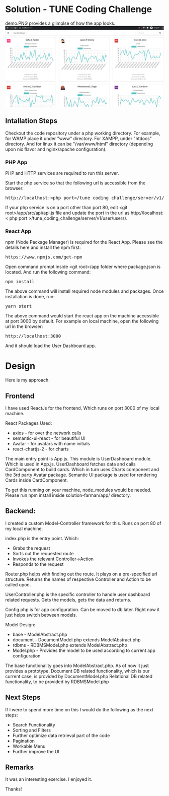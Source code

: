 
# Solution - TUNE Coding Challenge

demo.PNG provides a glimplse of how the app looks.
![demo.PNG](https://github.com/farman-a-shah/tune_coding_challenge/blob/main/demo.PNG?raw=true)


## Intallation Steps

Checkout the code repository under a php working directory. For example, for WAMP place it under "www" directory. For XAMPP, under "htdocs" directory. And for linux it can be "/var/www/html" directory (depending upon nix flavor and nginx/apache configuration).

### PHP App

PHP and HTTP services are required to run this server.

Start the php service so that the following url is accessible from the browser:

<pre>http://localhost:&lt;php port&gt;/tune_coding_challenge/server/v1/user/users/</pre>

If your php service is on a port other than port 80, edit &lt;git root&gt;/app/src/api/api.js file and update the port in the url as http://localhost: &lt; php port &gt;/tune_coding_challenge/server/v1/user/users/.


### React App

npm (Node Package Manager) is required for the React App. Please see the details here and install the npm first:
<pre>https://www.npmjs.com/get-npm</pre>

Open command prompt inside &lt;git root&gt;/app folder where package.json is located. And run the following command:

<pre>npm install</pre>

The above command will install required node modules and packages. Once installation is done, run:

<pre>yarn start</pre>

The above command would start the react app on the machine accessible at port 3000 by default. For example on local machine, open the following url in the browser:

<pre>http://localhost:3000</pre>

And it should load the User Dashboard app.


# Design

Here is my approach.


## Frontend
I have used ReactJs for the frontend. Which runs on port 3000 of my local machine.

React Packages Used:
* axios - for over the network calls
* semantic-ui-react - for beautiful UI
* Avatar - for avatars with name initials
* react-chartjs-2 - for charts

The main entry point is App.js.
This module is UserDashboard module. Which is used in App.js. 
UserDashboard fetches data and calls CardComponent to build cards. Which in turn uses Charts component and the 3rd party Avatar package.
Semantic UI package is used for rendering Cards inside CardComponent.

To get this running on your machine, node_modules would be needed. Please run npm install inside solution-farman/app/ directory.


## Backend:
I created a custom Model-Controller framework for this. Runs on port 80 of my local machine.

index.php is the entry point. Which:
* Grabs the request
* Sorts out the requested route
* Invokes the relevant Controller->Action
* Responds to the request

Router.php helps with finding out the route. It plays on a pre-specified url structure. Returns the names of respective Controller and Action to be called upon.

UserController.php is the specific controller to handle user dashboard related requests. Gets the models, gets the data and returns.

Config.php is for app configuration. Can be moved to db later. Right now it just helps switch between models.

Model Design:
* base - ModelAbstract.php
* document - DocumentModel.php extends ModelAbstract.php
* rdbms - RDBMSModel.php extends ModelAbstract.php
* Model.php - Provides the model to be used according to current app configuration

The base functionality goes into ModelAbstract.php. As of now it just provides a prototype.
Document DB related functionality, which is our current case, is provided by DocumentModel.php
Relational DB related functionality, to be provided by RDBMSModel.php

## Next Steps
If I were to spend more time on this I would do the following as the next steps:

* Search Functionality
* Sorting and Filters
* Further optimize data retrieval part of the code
* Pagination
* Workable Menu
* Further improve the UI


## Remarks
It was an interesting exercise. I enjoyed it.

Thanks!




